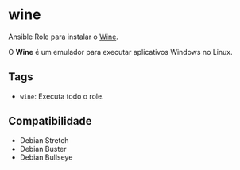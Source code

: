 # wine

Ansible Role para instalar o [Wine](https://www.winehq.org/).

O **Wine** é um emulador para executar aplicativos Windows no Linux.

## Tags

- `wine`: Executa todo o role.

## Compatibilidade

- Debian Stretch
- Debian Buster
- Debian Bullseye
